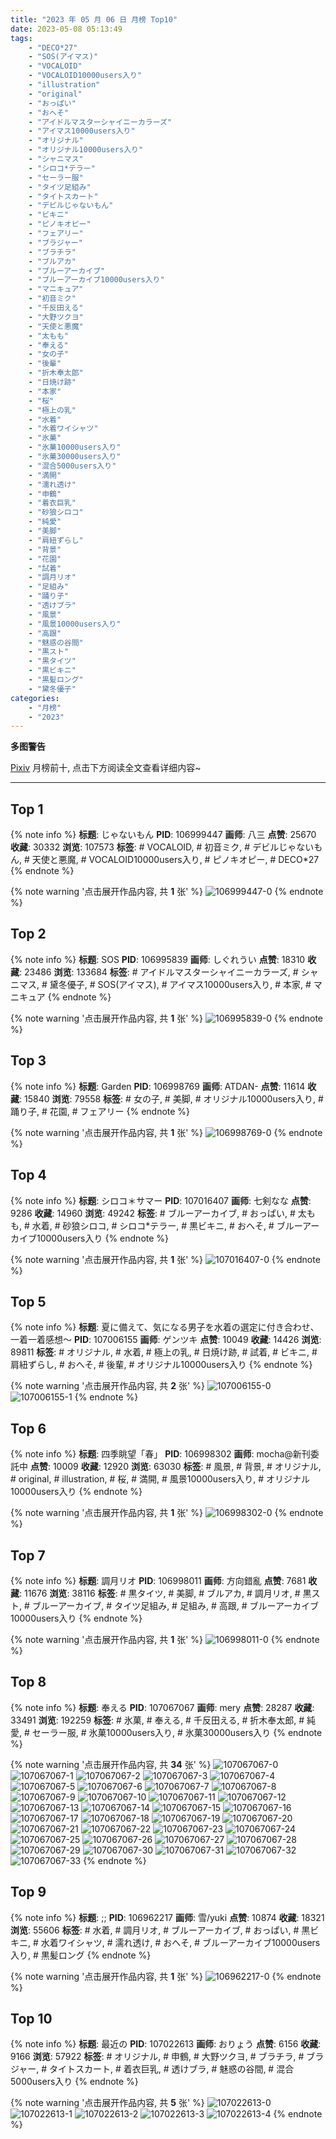 ```yaml
---
title: "2023 年 05 月 06 日 月榜 Top10"
date: 2023-05-08 05:13:49
tags:
    - "DECO*27"
    - "SOS(アイマス)"
    - "VOCALOID"
    - "VOCALOID10000users入り"
    - "illustration"
    - "original"
    - "おっぱい"
    - "おへそ"
    - "アイドルマスターシャイニーカラーズ"
    - "アイマス10000users入り"
    - "オリジナル"
    - "オリジナル10000users入り"
    - "シャニマス"
    - "シロコ*テラー"
    - "セーラー服"
    - "タイツ足組み"
    - "タイトスカート"
    - "デビルじゃないもん"
    - "ビキニ"
    - "ピノキオピー"
    - "フェアリー"
    - "ブラジャー"
    - "ブラチラ"
    - "ブルアカ"
    - "ブルーアーカイブ"
    - "ブルーアーカイブ10000users入り"
    - "マニキュア"
    - "初音ミク"
    - "千反田える"
    - "大野ツクヨ"
    - "天使と悪魔"
    - "太もも"
    - "奉える"
    - "女の子"
    - "後輩"
    - "折木奉太郎"
    - "日焼け跡"
    - "本家"
    - "桜"
    - "極上の乳"
    - "水着"
    - "水着ワイシャツ"
    - "氷菓"
    - "氷菓10000users入り"
    - "氷菓30000users入り"
    - "混合5000users入り"
    - "満開"
    - "濡れ透け"
    - "申鶴"
    - "着衣巨乳"
    - "砂狼シロコ"
    - "純愛"
    - "美脚"
    - "肩紐ずらし"
    - "背景"
    - "花園"
    - "試着"
    - "調月リオ"
    - "足組み"
    - "踊り子"
    - "透けブラ"
    - "風景"
    - "風景10000users入り"
    - "高跟"
    - "魅惑の谷間"
    - "黒スト"
    - "黒タイツ"
    - "黒ビキニ"
    - "黒髪ロング"
    - "黛冬優子"
categories:
    - "月榜"
    - "2023"
---
```


<i class="fa fa-triangle-exclamation"></i>**多图警告**<i class="fa fa-triangle-exclamation"></i>

[Pixiv](https://www.pixiv.net/) 月榜前十, 点击下方阅读全文查看详细内容~

<!-- more -->

---

## Top 1

{% note info %}
**标题**: じゃないもん
**PID**: 106999447 **画师**: 八三
**点赞**: 25670 **收藏**: 30332 **浏览**: 107573
**标签**: # VOCALOID, # 初音ミク, # デビルじゃないもん, # 天使と悪魔, # VOCALOID10000users入り, # ピノキオピー, # DECO*27
{% endnote %}

{% note warning '点击展开作品内容, 共 **1** 张' %}
![106999447-0](https://i.pixiv.re/img-original/img/2023/04/09/01/40/43/106999447_p0.png)
{% endnote %}

## Top 2

{% note info %}
**标题**: SOS
**PID**: 106995839 **画师**: しぐれうい
**点赞**: 18310 **收藏**: 23486 **浏览**: 133684
**标签**: # アイドルマスターシャイニーカラーズ, # シャニマス, # 黛冬優子, # SOS(アイマス), # アイマス10000users入り, # 本家, # マニキュア
{% endnote %}

{% note warning '点击展开作品内容, 共 **1** 张' %}
![106995839-0](https://i.pixiv.re/img-original/img/2023/04/09/00/00/21/106995839_p0.jpg)
{% endnote %}

## Top 3

{% note info %}
**标题**: Garden
**PID**: 106998769 **画师**: ATDAN-
**点赞**: 11614 **收藏**: 15840 **浏览**: 79558
**标签**: # 女の子, # 美脚, # オリジナル10000users入り, # 踊り子, # 花園, # フェアリー
{% endnote %}

{% note warning '点击展开作品内容, 共 **1** 张' %}
![106998769-0](https://i.pixiv.re/img-original/img/2023/04/09/02/31/53/106998769_p0.jpg)
{% endnote %}

## Top 4

{% note info %}
**标题**: シロコ＊サマー
**PID**: 107016407 **画师**: 七剣なな
**点赞**: 9286 **收藏**: 14960 **浏览**: 49242
**标签**: # ブルーアーカイブ, # おっぱい, # 太もも, # 水着, # 砂狼シロコ, # シロコ*テラー, # 黒ビキニ, # おへそ, # ブルーアーカイブ10000users入り
{% endnote %}

{% note warning '点击展开作品内容, 共 **1** 张' %}
![107016407-0](https://i.pixiv.re/img-original/img/2023/04/09/16/35/24/107016407_p0.jpg)
{% endnote %}

## Top 5

{% note info %}
**标题**: 夏に備えて、気になる男子を水着の選定に付き合わせ、一着一着感想～
**PID**: 107006155 **画师**: ゲンツキ
**点赞**: 10049 **收藏**: 14426 **浏览**: 89811
**标签**: # オリジナル, # 水着, # 極上の乳, # 日焼け跡, # 試着, # ビキニ, # 肩紐ずらし, # おへそ, # 後輩, # オリジナル10000users入り
{% endnote %}

{% note warning '点击展开作品内容, 共 **2** 张' %}
![107006155-0](https://i.pixiv.re/img-original/img/2023/04/09/09/15/18/107006155_p0.jpg)
![107006155-1](https://i.pixiv.re/img-original/img/2023/04/09/09/15/18/107006155_p1.jpg)
{% endnote %}

## Top 6

{% note info %}
**标题**: 四季眺望「春」
**PID**: 106998302 **画师**: mocha@新刊委託中
**点赞**: 10009 **收藏**: 12920 **浏览**: 63030
**标签**: # 風景, # 背景, # オリジナル, # original, # illustration, # 桜, # 満開, # 風景10000users入り, # オリジナル10000users入り
{% endnote %}

{% note warning '点击展开作品内容, 共 **1** 张' %}
![106998302-0](https://i.pixiv.re/img-original/img/2023/04/09/00/58/20/106998302_p0.png)
{% endnote %}

## Top 7

{% note info %}
**标题**: 調月リオ
**PID**: 106998011 **画师**: 方向錯亂
**点赞**: 7681 **收藏**: 11676 **浏览**: 38116
**标签**: # 黒タイツ, # 美脚, # ブルアカ, # 調月リオ, # 黒スト, # ブルーアーカイブ, # タイツ足組み, # 足組み, # 高跟, # ブルーアーカイブ10000users入り
{% endnote %}

{% note warning '点击展开作品内容, 共 **1** 张' %}
![106998011-0](https://i.pixiv.re/img-original/img/2023/04/09/00/47/56/106998011_p0.jpg)
{% endnote %}

## Top 8

{% note info %}
**标题**: 奉える
**PID**: 107067067 **画师**: mery
**点赞**: 28287 **收藏**: 33491 **浏览**: 192259
**标签**: # 氷菓, # 奉える, # 千反田える, # 折木奉太郎, # 純愛, # セーラー服, # 氷菓10000users入り, # 氷菓30000users入り
{% endnote %}

{% note warning '点击展开作品内容, 共 **34** 张' %}
![107067067-0](https://i.pixiv.re/img-original/img/2023/04/11/01/45/38/107067067_p0.png)
![107067067-1](https://i.pixiv.re/img-original/img/2023/04/11/01/45/38/107067067_p1.png)
![107067067-2](https://i.pixiv.re/img-original/img/2023/04/11/01/45/38/107067067_p2.png)
![107067067-3](https://i.pixiv.re/img-original/img/2023/04/11/01/45/38/107067067_p3.png)
![107067067-4](https://i.pixiv.re/img-original/img/2023/04/11/01/45/38/107067067_p4.png)
![107067067-5](https://i.pixiv.re/img-original/img/2023/04/11/01/45/38/107067067_p5.png)
![107067067-6](https://i.pixiv.re/img-original/img/2023/04/11/01/45/38/107067067_p6.png)
![107067067-7](https://i.pixiv.re/img-original/img/2023/04/11/01/45/38/107067067_p7.png)
![107067067-8](https://i.pixiv.re/img-original/img/2023/04/11/01/45/38/107067067_p8.png)
![107067067-9](https://i.pixiv.re/img-original/img/2023/04/11/01/45/38/107067067_p9.png)
![107067067-10](https://i.pixiv.re/img-original/img/2023/04/11/01/45/38/107067067_p10.png)
![107067067-11](https://i.pixiv.re/img-original/img/2023/04/11/01/45/38/107067067_p11.png)
![107067067-12](https://i.pixiv.re/img-original/img/2023/04/11/01/45/38/107067067_p12.png)
![107067067-13](https://i.pixiv.re/img-original/img/2023/04/11/01/45/38/107067067_p13.png)
![107067067-14](https://i.pixiv.re/img-original/img/2023/04/11/01/45/38/107067067_p14.png)
![107067067-15](https://i.pixiv.re/img-original/img/2023/04/11/01/45/38/107067067_p15.png)
![107067067-16](https://i.pixiv.re/img-original/img/2023/04/11/01/45/38/107067067_p16.png)
![107067067-17](https://i.pixiv.re/img-original/img/2023/04/11/01/45/38/107067067_p17.png)
![107067067-18](https://i.pixiv.re/img-original/img/2023/04/11/01/45/38/107067067_p18.png)
![107067067-19](https://i.pixiv.re/img-original/img/2023/04/11/01/45/38/107067067_p19.png)
![107067067-20](https://i.pixiv.re/img-original/img/2023/04/11/01/45/38/107067067_p20.png)
![107067067-21](https://i.pixiv.re/img-original/img/2023/04/11/01/45/38/107067067_p21.png)
![107067067-22](https://i.pixiv.re/img-original/img/2023/04/11/01/45/38/107067067_p22.png)
![107067067-23](https://i.pixiv.re/img-original/img/2023/04/11/01/45/38/107067067_p23.png)
![107067067-24](https://i.pixiv.re/img-original/img/2023/04/11/01/45/38/107067067_p24.png)
![107067067-25](https://i.pixiv.re/img-original/img/2023/04/11/01/45/38/107067067_p25.png)
![107067067-26](https://i.pixiv.re/img-original/img/2023/04/11/01/45/38/107067067_p26.png)
![107067067-27](https://i.pixiv.re/img-original/img/2023/04/11/01/45/38/107067067_p27.png)
![107067067-28](https://i.pixiv.re/img-original/img/2023/04/11/01/45/38/107067067_p28.png)
![107067067-29](https://i.pixiv.re/img-original/img/2023/04/11/01/45/38/107067067_p29.png)
![107067067-30](https://i.pixiv.re/img-original/img/2023/04/11/01/45/38/107067067_p30.png)
![107067067-31](https://i.pixiv.re/img-original/img/2023/04/11/01/45/38/107067067_p31.png)
![107067067-32](https://i.pixiv.re/img-original/img/2023/04/11/01/45/38/107067067_p32.png)
![107067067-33](https://i.pixiv.re/img-original/img/2023/04/11/01/45/38/107067067_p33.png)
{% endnote %}

## Top 9

{% note info %}
**标题**: ;;
**PID**: 106962217 **画师**: 雪/yuki
**点赞**: 10874 **收藏**: 18321 **浏览**: 55606
**标签**: # 水着, # 調月リオ, # ブルーアーカイブ, # おっぱい, # 黒ビキニ, # 水着ワイシャツ, # 濡れ透け, # おへそ, # ブルーアーカイブ10000users入り, # 黒髪ロング
{% endnote %}

{% note warning '点击展开作品内容, 共 **1** 张' %}
![106962217-0](https://i.pixiv.re/img-original/img/2023/04/08/00/00/32/106962217_p0.jpg)
{% endnote %}

## Top 10

{% note info %}
**标题**: 最近の
**PID**: 107022613 **画师**: おりょう
**点赞**: 6156 **收藏**: 9166 **浏览**: 57922
**标签**: # オリジナル, # 申鶴, # 大野ツクヨ, # ブラチラ, # ブラジャー, # タイトスカート, # 着衣巨乳, # 透けブラ, # 魅惑の谷間, # 混合5000users入り
{% endnote %}

{% note warning '点击展开作品内容, 共 **5** 张' %}
![107022613-0](https://i.pixiv.re/img-original/img/2023/04/09/19/47/13/107022613_p0.jpg)
![107022613-1](https://i.pixiv.re/img-original/img/2023/04/09/19/47/13/107022613_p1.jpg)
![107022613-2](https://i.pixiv.re/img-original/img/2023/04/09/19/47/13/107022613_p2.jpg)
![107022613-3](https://i.pixiv.re/img-original/img/2023/04/09/19/47/13/107022613_p3.jpg)
![107022613-4](https://i.pixiv.re/img-original/img/2023/04/09/19/47/13/107022613_p4.jpg)
{% endnote %}
